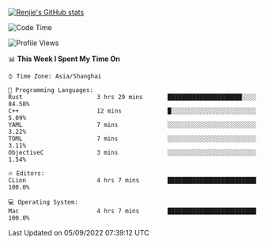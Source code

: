 [![Renjie's GitHub stats](https://github-readme-stats.vercel.app/api?username=liurenjie1024&show_icons=true&theme=chartreuse-dark)](https://github.com/anuraghazra/github-readme-stats)

<!--START_SECTION:waka-->
![Code Time](http://img.shields.io/badge/Code%20Time-138%20hrs-blue)

![Profile Views](http://img.shields.io/badge/Profile%20Views-15-blue)

📊 **This Week I Spent My Time On** 

```text
⌚︎ Time Zone: Asia/Shanghai

💬 Programming Languages: 
Rust                     3 hrs 29 mins       █████████████████████░░░░   84.58% 
C++                      12 mins             █░░░░░░░░░░░░░░░░░░░░░░░░   5.09% 
YAML                     7 mins              ░░░░░░░░░░░░░░░░░░░░░░░░░   3.22% 
TOML                     7 mins              ░░░░░░░░░░░░░░░░░░░░░░░░░   3.11% 
ObjectiveC               3 mins              ░░░░░░░░░░░░░░░░░░░░░░░░░   1.54%

🔥 Editors: 
CLion                    4 hrs 7 mins        █████████████████████████   100.0%

💻 Operating System: 
Mac                      4 hrs 7 mins        █████████████████████████   100.0%

```


 Last Updated on 05/09/2022 07:39:12 UTC
<!--END_SECTION:waka-->

